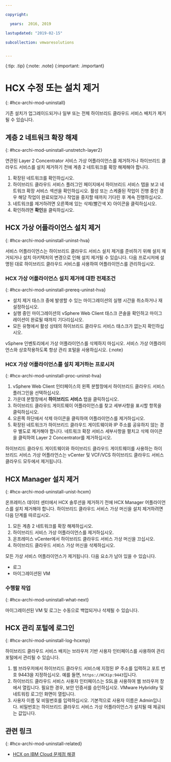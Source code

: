 ```yaml
---

copyright:

  years:  2016, 2019

lastupdated: "2019-02-15"

subcollection: vmwaresolutions


---
```


{:tip: .tip}
{:note: .note}
{:important: .important}

# HCX 수정 또는 설치 제거
{: #hcx-archi-mod-uninstall}

기존 설치가 업그레이드되거나 일부 또는 전체 하이브리드 클라우드 서비스 배치가 제거될 수 있습니다.

##  계층 2 네트워크 확장 해제
{: #hcx-archi-mod-uninstall-unstretch-layer2}

연관된 Layer 2 Concentrator 서비스 가상 어플라이언스를 제거하거나 하이브리드 클라우드 서비스를 설치 제거하기 전에 계층 2 네트워크를 확장 해제해야 합니다.

1. 확장된 네트워크를 확인하십시오.
2. 하이브리드 클라우드 서비스 플러그인 페이지에서 하이브리드 서비스 탭을 보고 네트워크 확장 서비스 섹션을 확인하십시오. 활성 또는 스케줄된 작업이 진행 중인 경우 해당 작업이 완료되었거나 작업을 중지할 때까지 기다린 후 계속 진행하십시오.
3. 네트워크를 제거하려면 오른쪽에 있는 삭제(빨간색 X) 아이콘을 클릭하십시오.
4. 확인하려면 **확인**을 클릭하십시오.

## HCX 가상 어플라이언스 설치 제거
{: #hcx-archi-mod-uninstall-uninst-hva}

서비스 어플라이언스는 하이브리드 클라우드 서비스 설치 제거를 준비하기 위해 설치 제거되거나 설치 아키텍처의 변경으로 인해 설치 제거될 수 있습니다. 다음 프로시저에 설명된 대로 하이브리드 클라우드 서비스를 사용하여 어플라이언스를 관리하십시오.

### HCX 가상 어플라이언스 설치 제거에 대한 전제조건
{: #hcx-archi-mod-uninstall-prereq-uninst-hva}

* 설치 제거 태스크 중에 발생할 수 있는 마이그레이션의 실행 시간을 취소하거나 재설정하십시오.
* 실행 중인 마이그레이션의 vSphere Web Client 태스크 콘솔을 확인하고 마이그레이션이 완료될 때까지 기다리십시오.
* 모든 유형에서 활성 상태의 하이브리드 클라우드 서비스 태스크가 없는지 확인하십시오.

vSphere 인벤토리에서 가상 어플라이언스를 삭제하지 마십시오. 서비스 가상 어플라이언스와 상호작용하도록 항상 관리 포털을 사용하십시오.
{:note}

### HCX 가상 어플라이언스를 설치 제거하는 프로시저
{: #hcx-archi-mod-uninstall-proc-uninst-hva}

1. vSphere Web Client 인터페이스의 왼쪽 분할창에서 하이브리드 클라우드 서비스 플러그인을 선택하십시오.
2. 가운데 분할창에서 **하이브리드 서비스** 탭을 클릭하십시오.
3. 하이브리드 클라우드 게이트웨이 어플라이언스를 찾고 세부사항을 표시할 항목을 클릭하십시오.
4. 오른쪽 하단에서 삭제 아이콘을 클릭하여 어플라이언스를 제거하십시오.
5. 확장된 네트워크가 하이브리드 클라우드 게이트웨이와 IP 주소를 공유하지 않는 경우 별도로 제거해야 합니다. 네트워크 확장 서비스 세부사항을 펼치고 삭제 아이콘을 클릭하여 Layer 2 Concentrator를 제거하십시오.

하이브리드 클라우드 게이트웨이와 하이브리드 클라우드 게이트웨이를 사용하는 하이브리드 서비스 가상 어플라언스는 vCenter 및 VCF/VCS 하이브리드 클라우드 서비스 클라우드 모두에서 제거됩니다.

## HCX Manager 설치 제거
{: #hcx-archi-mod-uninstall-unist-hcxm}

온프레미스 데이터 센터에서 HCX 솔루션을 제거하기 전에 HCX Manager 어플라이언스를 설치 제거해야 합니다. 하이브리드 클라우드 서비스 가상 머신을 설치 제거하려면 다음 단계를 따르십시오.

1. 모든 계층 2 네트워크를 확장 해제하십시오.
2. 하이브리드 서비스 가상 어플라이언스를 제거하십시오.
3. 온프레미스 vCenter에서 하이브리드 클라우드 서비스 가상 머신을 끄십시오.
4. 하이브리드 클라우드 서비스 가상 머신을 삭제하십시오.

모든 가상 서비스 어플라이언스가 제거됩니다. 다음 요소가 남아 있을 수 있습니다.
* 로그
* 마이그레이션된 VM

### 수행할 작업
{: #hcx-archi-mod-uninstall-what-next}

마이그레이션된 VM 및 로그는 수동으로 백업되거나 삭제될 수 있습니다.

## HCX 관리 포털에 로그인
{: #hcx-archi-mod-uninstall-log-hcxmp}

하이브리드 클라우드 서비스 배치는 브라우저 기반 사용자 인터페이스를 사용하여 관리 포털에서 관리될 수 있습니다.

1. 웹 브라우저에서 하이브리드 클라우드 서비스에 지정된 IP 주소를 입력하고 포트 번호 9443을 지정하십시오. 예를 들면, `https://HCXip:9443`입니다.
2. 하이브리드 클라우드 서비스 사용자 인터페이스는 SSL을 사용하여 웹 브라우저 창에서 열립니다. 필요한 경우, 보안 인증서를 승인하십시오. VMware Hybridity 및 네트워킹 로그인 화면이 열립니다.
3. 사용자 이름 및 비밀번호를 입력하십시오. 기본적으로 사용자 이름은 Admin입니다. 비밀번호는 하이브리드 클라우드 서비스 가상 어플라이언스가 설치될 때 제공되는 값입니다.

## 관련 링크
{: #hcx-archi-mod-uninstall-related}

* [HCX on IBM Cloud 문제점 해결](/docs/services/vmwaresolutions/archiref/hcx-archi?topic=vmware-solutions-hcx-archi-trbl)
